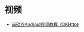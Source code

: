 






# 视频

* [尚硅谷Android视频教程《OKHttp》](https://www.bilibili.com/video/av22625633?from=search&seid=11140714056644414349)
